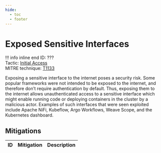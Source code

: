 ```yaml
---
hide:
  - toc
  - footer
---
```


# Exposed Sensitive Interfaces

!!! info inline end
    ID: ???<br>
    Tactic: [Initial Access](../InitialAccess/index.md) <br>
    MITRE technique: [T1133](https://attack.mitre.org/techniques/T1133/)

Exposing a sensitive interface to the internet poses a security risk. Some popular frameworks were not intended to be exposed to the internet, and therefore don’t require authentication by default. Thus, exposing them to the internet allows unauthenticated access to a sensitive interface which might enable running code or deploying containers in the cluster by a malicious actor. Examples of such interfaces that were seen exploited include Apache NiFi, Kubeflow, Argo Workflows, Weave Scope, and the Kubernetes dashboard.

## Mitigations

|ID|Mitigation|Description|
|--|----------|-----------|